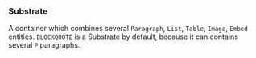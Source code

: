 ### Substrate

A container which combines several `Paragraph`, `List`, `Table`, `Image`, `Embed` entities. `BLOCKQUOTE` is a Substrate by default, because it can contains several `P` paragraphs.
